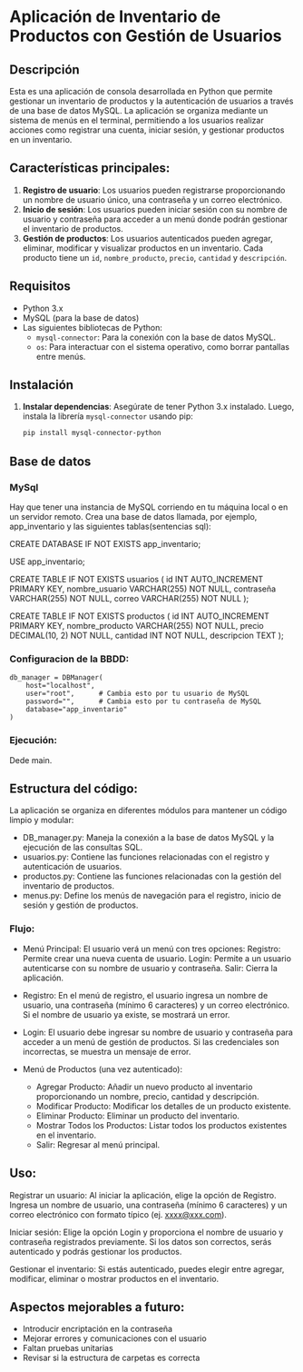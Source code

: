 # Aplicación de Inventario de Productos con Gestión de Usuarios

## Descripción

Esta es una aplicación de consola desarrollada en Python que permite gestionar un inventario de productos y la autenticación de usuarios a través de una base de datos MySQL. La aplicación se organiza mediante un sistema de menús en el terminal, permitiendo a los usuarios realizar acciones como registrar una cuenta, iniciar sesión, y gestionar productos en un inventario.

## Características principales:
1. **Registro de usuario**: Los usuarios pueden registrarse proporcionando un nombre de usuario único, una contraseña y un correo electrónico.
2. **Inicio de sesión**: Los usuarios pueden iniciar sesión con su nombre de usuario y contraseña para acceder a un menú donde podrán gestionar el inventario de productos.
3. **Gestión de productos**: Los usuarios autenticados pueden agregar, eliminar, modificar y visualizar productos en un inventario. Cada producto tiene un `id`, `nombre_producto`, `precio`, `cantidad` y `descripción`.

## Requisitos

- Python 3.x
- MySQL (para la base de datos)
- Las siguientes bibliotecas de Python:
  - `mysql-connector`: Para la conexión con la base de datos MySQL.
  - `os`: Para interactuar con el sistema operativo, como borrar pantallas entre menús.

## Instalación

1. **Instalar dependencias**:
   Asegúrate de tener Python 3.x instalado. Luego, instala la librería `mysql-connector` usando pip:

   ```bash
   pip install mysql-connector-python

## Base de datos

### MySql

Hay que tener una instancia de MySQL corriendo en tu máquina local o en un servidor remoto. Crea una base de datos llamada, por ejemplo, app_inventario y las siguientes tablas(sentencias sql):

CREATE DATABASE IF NOT EXISTS app_inventario;

USE app_inventario;

CREATE TABLE IF NOT EXISTS usuarios (
    id INT AUTO_INCREMENT PRIMARY KEY,
    nombre_usuario VARCHAR(255) NOT NULL,
    contraseña VARCHAR(255) NOT NULL,
    correo VARCHAR(255) NOT NULL
);

CREATE TABLE IF NOT EXISTS productos (
    id INT AUTO_INCREMENT PRIMARY KEY,
    nombre_producto VARCHAR(255) NOT NULL,
    precio DECIMAL(10, 2) NOT NULL,
    cantidad INT NOT NULL,
    descripcion TEXT
);

### Configuracion de la BBDD:
```
db_manager = DBManager(
    host="localhost",
    user="root",      # Cambia esto por tu usuario de MySQL
    password="",      # Cambia esto por tu contraseña de MySQL
    database="app_inventario"
)
```
### Ejecución:

Dede main.

## Estructura del código:

La aplicación se organiza en diferentes módulos para mantener un código limpio y modular:

* DB_manager.py: Maneja la conexión a la base de datos MySQL y la ejecución de las consultas SQL.
* usuarios.py: Contiene las funciones relacionadas con el registro y autenticación de usuarios.
* productos.py: Contiene las funciones relacionadas con la gestión del inventario de productos.
* menus.py: Define los menús de navegación para el registro, inicio de sesión y gestión de productos.

### Flujo:

* Menú Principal:
El usuario verá un menú con tres opciones:
    Registro: Permite crear una nueva cuenta de usuario.
    Login: Permite a un usuario autenticarse con su nombre de usuario y contraseña.
    Salir: Cierra la aplicación.

* Registro:
En el menú de registro, el usuario ingresa un nombre de usuario, una contraseña (mínimo 6 caracteres) y un correo electrónico. Si el nombre de usuario ya existe, se mostrará un error.

* Login:
El usuario debe ingresar su nombre de usuario y contraseña para acceder a un menú de gestión de productos. Si las credenciales son incorrectas, se muestra un mensaje de error.

* Menú de Productos (una vez autenticado):
    - Agregar Producto: Añadir un nuevo producto al inventario proporcionando un nombre, precio, cantidad y descripción.
    - Modificar Producto: Modificar los detalles de un producto existente.
    - Eliminar Producto: Eliminar un producto del inventario.
    - Mostrar Todos los Productos: Listar todos los productos existentes en el inventario.
    - Salir: Regresar al menú principal.

## Uso:

Registrar un usuario: Al iniciar la aplicación, elige la opción de Registro. Ingresa un nombre de usuario, una contraseña (mínimo 6     caracteres) y un correo electrónico con formato típico (ej. xxxx@xxx.com).

Iniciar sesión: Elige la opción Login y proporciona el nombre de usuario y contraseña registrados previamente. Si los datos son correctos, serás autenticado y podrás gestionar los productos.

Gestionar el inventario: Si estás autenticado, puedes elegir entre agregar, modificar, eliminar o mostrar productos en el inventario.

## Aspectos mejorables a futuro:
* Introducir encriptación en la contraseña
* Mejorar errores y comunicaciones con el usuario
* Faltan pruebas unitarias
* Revisar si la estructura de carpetas es correcta